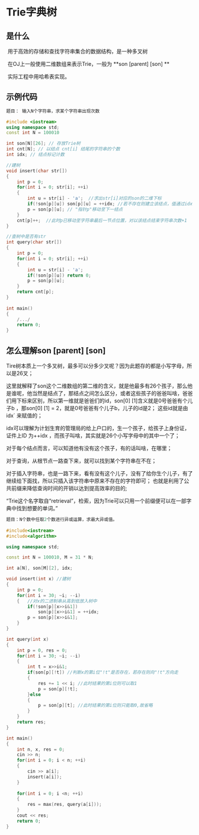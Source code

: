 # Trie字典树

## 是什么

​	用于高效的存储和查找字符串集合的数据结构，是一种多叉树

​	在OJ上一般使用二维数组来表示Trie，一般为 **son [parent] [son] **

​	实际工程中用哈希表实现。

## 示例代码

```C++
题目： 输入N个字符串，求某个字符串出现次数 	

#include <iostream>
using namespace std;
const int N = 100010

int son[N][26]; // 存放Trie树
int cnt[N]; // 以结点 cnt[i] 结尾的字符串的个数
int idx; // 结点标记计数

//建树
void insert(char str[])
{
    int p = 0;
    for(int i = 0; str[i]; ++i)
    {
        int u = str[i] - 'a';  //求出str[i]对应的son的二维下标
        if(!son[p][u]) son[p][u] = ++idx; //若不存在则建立该结点，值通过idx分配而来，全局唯一
        p = son[p][u]; // "指针p"移动至下一结点
    }
    cnt[p]++;  //此时p已移动至字符串最后一节点位置，对以该结点结束字符串次数+1
}

//查树中是否有str
int query(char str[])
{
    int p = 0;
    for(int i = 0; str[i]; ++i)
    {
        int u = str[i] - 'a';
        if(!son[p][u]) return 0;
        p = son[p][u];
    }
    return cnt[p];
}
    
int main()
{
    /.../
    return 0;
}
```



## 怎么理解son [parent] [son] 

Tire树本质上一个多叉树，最多可以分多少叉呢？因为此题存的都是小写字母，所以是26叉；

这里就解释了son这个二维数组的第二维的含义，就是他最多有26个孩子，那么他是谁呢，他当然是结点了，那结点之间怎么区分，或者这些孩子的爸爸叫啥，爸爸们用下标来区别，所以第一维就是爸爸们的id，son[0] [1]含义就是0号爸爸有个儿子b ，那son[0] [1] = 2，就是0号爸爸有个儿子b，儿子的id是2； 这些id就是由idx` 来赋值的；

idx可以理解为计划生育的管理局的给上户口的，生一个孩子，给孩子上身份证，证件上ID 为++idx ，而孩子叫啥，其实就是26个小写字母中的其中一个了；

对于每个结点而言，可以知道他有没有这个孩子，有的话叫啥，在哪里；

对于查询，从根节点一路查下来，就可以找到某个字符串在不在；

对于插入字符串，也是一路下来，看有没有这个儿子，没有了给你生个儿子，有了继续给下面找，所以只插入该字符串中原来不存在的字符即可； 也就是利用了公共前缀来降低查询时间的开销以达到提高效率的目的;

“Trie这个名字取自“retrieval”，检索，因为Trie可以只用一个前缀便可以在一部字典中找到想要的单词。”



```c++
题目：N个数中任取2个数进行异或运算，求最大异或值。
    
#include<iostream>
#include<algorithm>

using namespace std;

const int N = 100010, M = 31 * N;

int a[N], son[M][2], idx;

void insert(int x) //建树
{
    int p = 0;
    for(int i = 30; ~i; --i) 
    {   //对x的二进制串从高到低放入树中
        if(!son[p][x>>i&1])  
            son[p][x>>i&1] = ++idx;
        p = son[p][x>>i&1];
    }
}

int query(int x)
{
    int p = 0, res = 0;
    for(int i = 30; ~i; --i)
    {
        int t = x>>i&1;
        if(son[p][!t]) //判断x的第i位"!t"是否存在，若存在则向"!t"方向走
        {
            res += 1 << i; //此时结果的第i位则可以取1
            p = son[p][!t];
        }else
        {
            p = son[p][t]; //此时结果的第i位则只能取0,故省略 
        }
    }
    return res;
}

int main()
{
    int n, x, res = 0;
    cin >> n;
    for(int i = 0; i < n; ++i)
    {
        cin >> a[i];
        insert(a[i]);
    }
    
    for(int i = 0; i <n; ++i)
    {
        res = max(res, query(a[i]));
    }
    cout << res;
    return 0;
}
```

